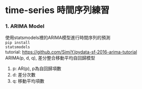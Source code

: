 # time-series 時間序列練習

### 1. ARIMA Model
使用statsmodels裡的ARIMA模型進行時間序列的預測</br>
<code>pip install statsmodels</code></br>
tutorial: https://github.com/SimiY/pydata-sf-2016-arima-tutorial</br>
ARIMA(p, d, q), 差分整合移動平均自回歸模型</br>
  1. p: AR(p), p為自回歸項數</br>
  2. d: 差分次數</br>
  3. q: 移動平均項數</br>
